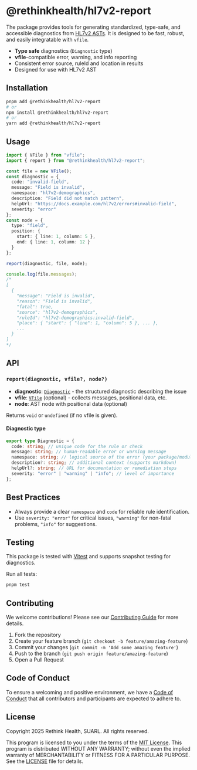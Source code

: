 # @rethinkhealth/hl7v2-report

The package provides tools for generating standardized, type-safe, and accessible diagnostics from [HL7v2 ASTs](https://github.com/rethinkhealth/hl7v2). It is designed to be fast, robust, and easily integratable with `vfile`.

- **Type safe** diagnostics (`Diagnostic` type)
- **vfile**-compatible error, warning, and info reporting
- Consistent error source, ruleId and location in results
- Designed for use with HL7v2 AST

## Installation

```sh
pnpm add @rethinkhealth/hl7v2-report
# or
npm install @rethinkhealth/hl7v2-report
# or
yarn add @rethinkhealth/hl7v2-report
```

## Usage

```typescript
import { VFile } from "vfile";
import { report } from "@rethinkhealth/hl7v2-report";

const file = new VFile();
const diagnostic = {
  code: "invalid-field",
  message: "Field is invalid",
  namespace: "hl7v2-demographics",
  description: "Field did not match pattern",
  helpUrl: "https://docs.example.com/hl7v2/errors#invalid-field",
  severity: "error"
};
const node = {
  type: "field",
  position: {
    start: { line: 1, column: 5 },
    end: { line: 1, column: 12 }
  }
};

report(diagnostic, file, node);

console.log(file.messages);
/*
[
  {
    "message": "Field is invalid",
    "reason": "Field is invalid",
    "fatal": true,
    "source": "hl7v2-demographics",
    "ruleId": "hl7v2-demographics:invalid-field",
    "place": { "start": { "line": 1, "column": 5 }, ... },
    ...
  }
]
*/
```

## API

### `report(diagnostic, vfile?, node?)`

- **diagnostic**: [`Diagnostic`](#diagnostic-type) - the structured diagnostic describing the issue
- **vfile**: [`VFile`](https://github.com/vfile/vfile) (optional) - collects messages, positional data, etc.
- **node**: AST node with positional data (optional)

Returns `void` or `undefined` (if no vfile is given).

#### Diagnostic type

```typescript
export type Diagnostic = {
  code: string; // unique code for the rule or check
  message: string; // human-readable error or warning message
  namespace: string; // logical source of the error (your package/module name)
  description?: string; // additional context (supports markdown)
  helpUrl?: string; // URL for documentation or remediation steps
  severity: "error" | "warning" | "info"; // level of importance
};
```

## Best Practices

- Always provide a clear `namespace` and `code` for reliable rule identification.
- Use `severity: "error"` for critical issues, `"warning"` for non-fatal problems, `"info"` for suggestions.

## Testing

This package is tested with [Vitest](https://vitest.dev/) and supports snapshot testing for diagnostics.

Run all tests:

```sh
pnpm test
```

## Contributing

We welcome contributions! Please see our [Contributing Guide][github-contributing] for more details.

1. Fork the repository
2. Create your feature branch (`git checkout -b feature/amazing-feature`)
3. Commit your changes (`git commit -m 'Add some amazing feature'`)
4. Push to the branch (`git push origin feature/amazing-feature`)
5. Open a Pull Request

## Code of Conduct

To ensure a welcoming and positive environment, we have a [Code of Conduct][github-code-of-conduct] that all contributors and participants are expected to adhere to.

## License

Copyright 2025 Rethink Health, SUARL. All rights reserved.

This program is licensed to you under the terms of the [MIT License](https://opensource.org/licenses/MIT). This program is distributed WITHOUT ANY WARRANTY; without even the implied warranty of MERCHANTABILITY or FITNESS FOR A PARTICULAR PURPOSE. See the [LICENSE][github-license] file for details.

[github-code-of-conduct]: https://github.com/rethinkhealth/hl7v2/blob/main/CODE_OF_CONDUCT.md
[github-license]: https://github.com/rethinkhealth/hl7v2/blob/main/LICENSE
[github-contributing]: https://github.com/rethinkhealth/hl7v2/blob/main/CONTRIBUTING.md